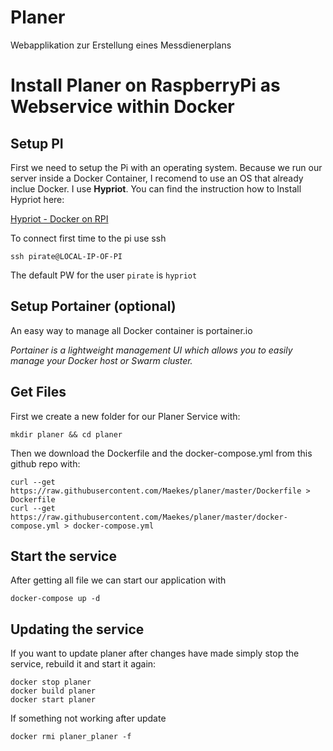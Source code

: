 # Planer
Webapplikation zur Erstellung eines Messdienerplans


# Install Planer on RaspberryPi as Webservice within Docker

## Setup PI
First we need to setup the Pi with an operating system. Because we run our server inside a Docker Container, I recomend to use an OS that already inclue Docker. I use **Hypriot**. You can find the instruction how to Install Hypriot here:


[Hypriot - Docker on RPI](https://blog.hypriot.com/getting-started-with-docker-on-your-arm-device/)

To connect first time to the pi use ssh

```ssh pirate@LOCAL-IP-OF-PI```

The default PW for the user `pirate` is `hypriot`

## Setup Portainer (optional)
An easy way to manage all Docker container is  portainer.io

*Portainer is a lightweight management UI which allows you to easily manage your Docker host or Swarm cluster.*

## Get Files
First we create a new folder for our Planer Service with:
```
mkdir planer && cd planer
```

Then we download the Dockerfile and the docker-compose.yml from this github repo with:
```
curl --get https://raw.githubusercontent.com/Maekes/planer/master/Dockerfile > Dockerfile
curl --get https://raw.githubusercontent.com/Maekes/planer/master/docker-compose.yml > docker-compose.yml
```

## Start the service
After getting all file we can start our application with
```
docker-compose up -d
```

## Updating the service
If you want to update planer after changes have made simply stop the service, rebuild it and start it again:
```
docker stop planer
docker build planer
docker start planer
```

If something not working after update
```
docker rmi planer_planer -f
```